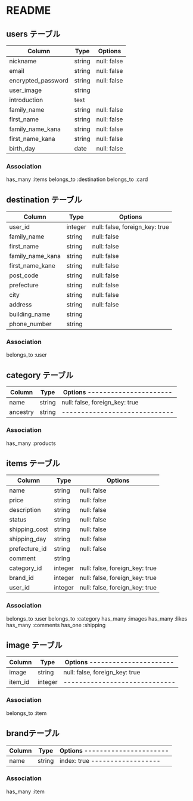 # README

## users テーブル

| Column             | Type        | Options     |
| ------------------ | ------      | ----------- |
| nickname           | string      | null: false |
| email              | string      | null: false |
| encrypted_password | string      | null: false |
| user_image         | string      |             |
| introduction       | text        |             |
| family_name        | string      | null: false |
| first_name         | string      | null: false |
| family_name_kana   | string      | null: false |
| first_name_kana    | string      | null: false |
| birth_day          | date        | null: false |


### Association

has_many :items 
belongs_to :destination 
belongs_to :card 


## destination テーブル

|Column           |	Type    | Options                        |
| --------------- | ------- | ------------------------------ |
|user_id          |	integer	| null: false, foreign_key: true |
|family_name      |	string	| null: false                    |
|first_name       |	string	| null: false                    |
|family_name_kana |	string	| null: false                    |
|first_name_kane  |	string	| null: false                    |
|post_code	      | string  |	null: false                    |
|prefecture       | string  |	null: false                    |
|city             | string  |	null: false                    |
|address	        | string	| null: false                    |
|building_name    | string	|                                |
|phone_number     | string	|                                |


### Association

belongs_to :user


## category テーブル

| Column	    | Type	  | Options ---------------------- |
| ----------- | ------- | ------------------------------ |
| name      	| string  | null: false, foreign_key: true |
| ancestry  	| string	|  ----------------------------- |

### Association

has_many :products


## items テーブル

| Column             | Type        | Options                        |
| ------------------ | ------      | ------------------------------ |
| name               | string      | null: false                    |
| price              | string      | null: false                    |
| description        | string      | null: false                    |
| status             | string      | null: false                    |
| shipping_cost      | string      | null: false                    |
| shipping_day       | string      | null: false                    |
| prefecture_id      | string      | null: false                    |
| comment            | string      |                                |
| category_id        | integer     | null: false, foreign_key: true |
| brand_id           | integer     | null: false, foreign_key: true |
| user_id            | integer     | null: false, foreign_key: true |

### Association

belongs_to :user 
belongs_to :category 
has_many :images 
has_many :likes 
has_many :comments
has_one :shipping




## image テーブル

| Column	    | Type	  | Options ---------------------- |
| ----------- | ------- | ------------------------------ |
| image      	| string  | null: false, foreign_key: true |
| item_id     | integer	|  ----------------------------- |

### Association

belongs_to :item


## brandテーブル

| Column	    | Type	  | Options ---------------------- |
| ----------- | ------- | ------------------------------ |
| name      	| string  | index: true ------------------ |

### Association

has_many :item
